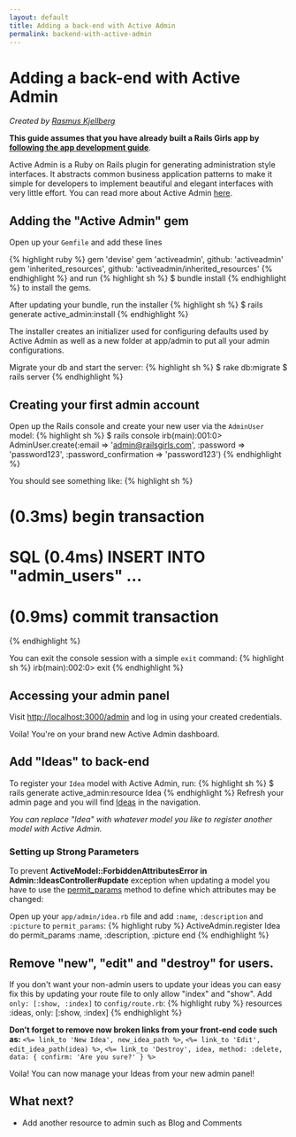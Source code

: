 ```yaml
---
layout: default
title: Adding a back-end with Active Admin
permalink: backend-with-active-admin
---
```


# Adding a back-end with Active Admin

*Created by [Rasmus Kjellberg](https://www.rasmuskjellberg.se)*

**This guide assumes that you have already built a Rails Girls app by** [**following the app development guide**](/app).

Active Admin is a Ruby on Rails plugin for generating administration style interfaces. It abstracts common business application patterns to make it simple for developers to implement beautiful and elegant interfaces with very little effort. You can read more about Active Admin [here](http://activeadmin.info/).

## Adding the "Active Admin" gem
Open up your `Gemfile` and add these lines

{% highlight ruby %}
gem 'devise'
gem 'activeadmin', github: 'activeadmin'
gem 'inherited_resources', github: 'activeadmin/inherited_resources'
{% endhighlight %}
and run
{% highlight sh %}
$ bundle install
{% endhighlight %}
to install the gems.

After updating your bundle, run the installer
{% highlight sh %}
$ rails generate active_admin:install
{% endhighlight %}

The installer creates an initializer used for configuring defaults used by Active Admin as well as a new folder at app/admin to put all your admin configurations.

Migrate your db and start the server:
{% highlight sh %}
$ rake db:migrate
$ rails server
{% endhighlight %}

## Creating your first admin account
Open up the Rails console and create your new user via the `AdminUser` model:
{% highlight sh %}
$ rails console
irb(main):001:0> AdminUser.create(:email => 'admin@railsgirls.com', :password => 'password123', :password_confirmation => 'password123')
{% endhighlight %}

You should see something like:
{% highlight sh %}
# (0.3ms)  begin transaction
# SQL (0.4ms)  INSERT INTO "admin_users" ...
# (0.9ms)  commit transaction
{% endhighlight %}

You can exit the console session with a simple `exit` command:
{% highlight sh %}
irb(main):002:0> exit
{% endhighlight %}

## Accessing your admin panel
Visit [http://localhost:3000/admin](http://localhost:3000/admin) and log in using your created credentials.

Voila! You're on your brand new Active Admin dashboard.

## Add "Ideas" to back-end
To register your `Idea` model with Active Admin, run:
{% highlight sh %}
$ rails generate active_admin:resource Idea
{% endhighlight %}
Refresh your admin page and you will find [Ideas](http://localhost:3000/admin/ideas) in the navigation.

*You can replace "Idea" with whatever model you like to register another model with Active Admin.*

### Setting up Strong Parameters
To prevent **ActiveModel::ForbiddenAttributesError in Admin::IdeasController#update** exception when updating a model you have to use the [permit_params](http://activeadmin.info/docs/2-resource-customization.html) method to define which attributes may be changed:

Open up your `app/admin/idea.rb` file and add `:name`, `:description` and `:picture` to `permit_params`:
{% highlight ruby %}
ActiveAdmin.register Idea do
  permit_params :name, :description, :picture
end
{% endhighlight %}

## Remove "new", "edit" and "destroy" for users.
If you don't want your non-admin users to update your ideas you can easy fix this by updating your route file to only allow "index" and "show". Add `only: [:show, :index]` to `config/route.rb`:
{% highlight ruby %}
resources :ideas, only: [:show, :index]
{% endhighlight %}

**Don't forget to remove now broken links from your front-end code such as:** `<%= link_to 'New Idea', new_idea_path %>`, `<%= link_to 'Edit', edit_idea_path(idea) %>`, `<%= link_to 'Destroy', idea, method: :delete, data: { confirm: 'Are you sure?' } %>`

Voila! You can now manage your Ideas from your new admin panel!

## What next?

* Add another resource to admin such as Blog and Comments

